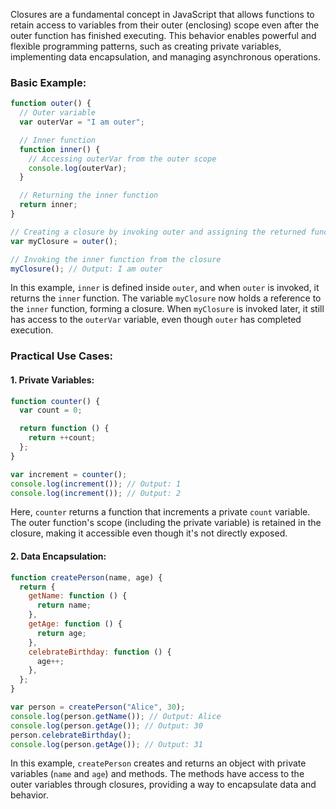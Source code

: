 Closures are a fundamental concept in JavaScript that allows functions to retain access to variables from their outer (enclosing) scope even after the outer function has finished executing. This behavior enables powerful and flexible programming patterns, such as creating private variables, implementing data encapsulation, and managing asynchronous operations.

### Basic Example:

```javascript
function outer() {
  // Outer variable
  var outerVar = "I am outer";

  // Inner function
  function inner() {
    // Accessing outerVar from the outer scope
    console.log(outerVar);
  }

  // Returning the inner function
  return inner;
}

// Creating a closure by invoking outer and assigning the returned function to myClosure
var myClosure = outer();

// Invoking the inner function from the closure
myClosure(); // Output: I am outer
```

In this example, `inner` is defined inside `outer`, and when `outer` is invoked, it returns the `inner` function. The variable `myClosure` now holds a reference to the `inner` function, forming a closure. When `myClosure` is invoked later, it still has access to the `outerVar` variable, even though `outer` has completed execution.

### Practical Use Cases:

#### 1. Private Variables:

```javascript
function counter() {
  var count = 0;

  return function () {
    return ++count;
  };
}

var increment = counter();
console.log(increment()); // Output: 1
console.log(increment()); // Output: 2
```

Here, `counter` returns a function that increments a private `count` variable. The outer function's scope (including the private variable) is retained in the closure, making it accessible even though it's not directly exposed.

#### 2. Data Encapsulation:

```javascript
function createPerson(name, age) {
  return {
    getName: function () {
      return name;
    },
    getAge: function () {
      return age;
    },
    celebrateBirthday: function () {
      age++;
    },
  };
}

var person = createPerson("Alice", 30);
console.log(person.getName()); // Output: Alice
console.log(person.getAge()); // Output: 30
person.celebrateBirthday();
console.log(person.getAge()); // Output: 31
```

In this example, `createPerson` creates and returns an object with private variables (`name` and `age`) and methods. The methods have access to the outer variables through closures, providing a way to encapsulate data and behavior.
